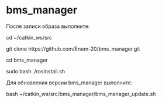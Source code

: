 # bms_manager
<p>После записи образа выполните:</p>
<p>cd ~/catkin_ws/src</p>
<p>git clone https://github.com/Enem-20/bms_manager.git</p>
<p>cd bms_manager</p>
<p>sudo bash ./rosinstall.sh</p>
<p>Для обновления версии bms_manager выполните:</p>
<p>bash ~/catkin_ws/src/bms_manager/bms_manager_update.sh</p>
